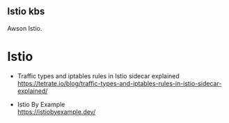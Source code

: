 ## Istio kbs
Awson Istio.  

# Istio

+ Traffic types and iptables rules in Istio sidecar explained  
    https://tetrate.io/blog/traffic-types-and-iptables-rules-in-istio-sidecar-explained/  

+ Istio By Example  
    https://istiobyexample.dev/  
